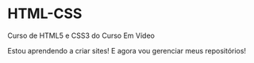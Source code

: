 # HTML-CSS
 Curso de HTML5 e CSS3 do Curso Em Vídeo

 Estou aprendendo a criar sites! E agora vou gerenciar meus repositórios!

